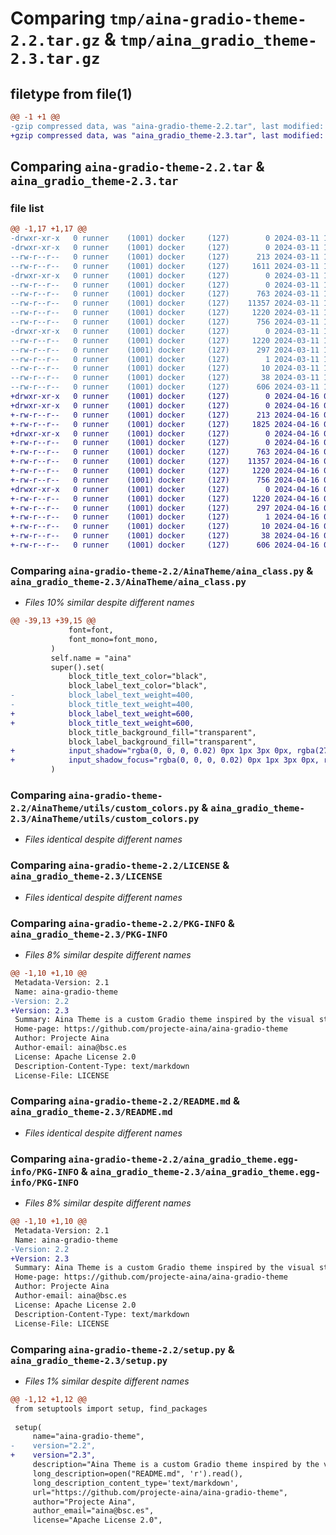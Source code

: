 # Comparing `tmp/aina-gradio-theme-2.2.tar.gz` & `tmp/aina_gradio_theme-2.3.tar.gz`

## filetype from file(1)

```diff
@@ -1 +1 @@
-gzip compressed data, was "aina-gradio-theme-2.2.tar", last modified: Mon Mar 11 15:43:33 2024, max compression
+gzip compressed data, was "aina_gradio_theme-2.3.tar", last modified: Tue Apr 16 08:17:46 2024, max compression
```

## Comparing `aina-gradio-theme-2.2.tar` & `aina_gradio_theme-2.3.tar`

### file list

```diff
@@ -1,17 +1,17 @@
-drwxr-xr-x   0 runner    (1001) docker     (127)        0 2024-03-11 15:43:33.874794 aina-gradio-theme-2.2/
-drwxr-xr-x   0 runner    (1001) docker     (127)        0 2024-03-11 15:43:33.870794 aina-gradio-theme-2.2/AinaTheme/
--rw-r--r--   0 runner    (1001) docker     (127)      213 2024-03-11 15:43:28.000000 aina-gradio-theme-2.2/AinaTheme/__init__.py
--rw-r--r--   0 runner    (1001) docker     (127)     1611 2024-03-11 15:43:28.000000 aina-gradio-theme-2.2/AinaTheme/aina_class.py
-drwxr-xr-x   0 runner    (1001) docker     (127)        0 2024-03-11 15:43:33.874794 aina-gradio-theme-2.2/AinaTheme/utils/
--rw-r--r--   0 runner    (1001) docker     (127)        0 2024-03-11 15:43:28.000000 aina-gradio-theme-2.2/AinaTheme/utils/__init__.py
--rw-r--r--   0 runner    (1001) docker     (127)      763 2024-03-11 15:43:28.000000 aina-gradio-theme-2.2/AinaTheme/utils/custom_colors.py
--rw-r--r--   0 runner    (1001) docker     (127)    11357 2024-03-11 15:43:28.000000 aina-gradio-theme-2.2/LICENSE
--rw-r--r--   0 runner    (1001) docker     (127)     1220 2024-03-11 15:43:33.874794 aina-gradio-theme-2.2/PKG-INFO
--rw-r--r--   0 runner    (1001) docker     (127)      756 2024-03-11 15:43:28.000000 aina-gradio-theme-2.2/README.md
-drwxr-xr-x   0 runner    (1001) docker     (127)        0 2024-03-11 15:43:33.874794 aina-gradio-theme-2.2/aina_gradio_theme.egg-info/
--rw-r--r--   0 runner    (1001) docker     (127)     1220 2024-03-11 15:43:33.000000 aina-gradio-theme-2.2/aina_gradio_theme.egg-info/PKG-INFO
--rw-r--r--   0 runner    (1001) docker     (127)      297 2024-03-11 15:43:33.000000 aina-gradio-theme-2.2/aina_gradio_theme.egg-info/SOURCES.txt
--rw-r--r--   0 runner    (1001) docker     (127)        1 2024-03-11 15:43:33.000000 aina-gradio-theme-2.2/aina_gradio_theme.egg-info/dependency_links.txt
--rw-r--r--   0 runner    (1001) docker     (127)       10 2024-03-11 15:43:33.000000 aina-gradio-theme-2.2/aina_gradio_theme.egg-info/top_level.txt
--rw-r--r--   0 runner    (1001) docker     (127)       38 2024-03-11 15:43:33.874794 aina-gradio-theme-2.2/setup.cfg
--rw-r--r--   0 runner    (1001) docker     (127)      606 2024-03-11 15:43:28.000000 aina-gradio-theme-2.2/setup.py
+drwxr-xr-x   0 runner    (1001) docker     (127)        0 2024-04-16 08:17:46.826264 aina_gradio_theme-2.3/
+drwxr-xr-x   0 runner    (1001) docker     (127)        0 2024-04-16 08:17:46.822264 aina_gradio_theme-2.3/AinaTheme/
+-rw-r--r--   0 runner    (1001) docker     (127)      213 2024-04-16 08:17:41.000000 aina_gradio_theme-2.3/AinaTheme/__init__.py
+-rw-r--r--   0 runner    (1001) docker     (127)     1825 2024-04-16 08:17:41.000000 aina_gradio_theme-2.3/AinaTheme/aina_class.py
+drwxr-xr-x   0 runner    (1001) docker     (127)        0 2024-04-16 08:17:46.822264 aina_gradio_theme-2.3/AinaTheme/utils/
+-rw-r--r--   0 runner    (1001) docker     (127)        0 2024-04-16 08:17:41.000000 aina_gradio_theme-2.3/AinaTheme/utils/__init__.py
+-rw-r--r--   0 runner    (1001) docker     (127)      763 2024-04-16 08:17:41.000000 aina_gradio_theme-2.3/AinaTheme/utils/custom_colors.py
+-rw-r--r--   0 runner    (1001) docker     (127)    11357 2024-04-16 08:17:41.000000 aina_gradio_theme-2.3/LICENSE
+-rw-r--r--   0 runner    (1001) docker     (127)     1220 2024-04-16 08:17:46.826264 aina_gradio_theme-2.3/PKG-INFO
+-rw-r--r--   0 runner    (1001) docker     (127)      756 2024-04-16 08:17:41.000000 aina_gradio_theme-2.3/README.md
+drwxr-xr-x   0 runner    (1001) docker     (127)        0 2024-04-16 08:17:46.826264 aina_gradio_theme-2.3/aina_gradio_theme.egg-info/
+-rw-r--r--   0 runner    (1001) docker     (127)     1220 2024-04-16 08:17:46.000000 aina_gradio_theme-2.3/aina_gradio_theme.egg-info/PKG-INFO
+-rw-r--r--   0 runner    (1001) docker     (127)      297 2024-04-16 08:17:46.000000 aina_gradio_theme-2.3/aina_gradio_theme.egg-info/SOURCES.txt
+-rw-r--r--   0 runner    (1001) docker     (127)        1 2024-04-16 08:17:46.000000 aina_gradio_theme-2.3/aina_gradio_theme.egg-info/dependency_links.txt
+-rw-r--r--   0 runner    (1001) docker     (127)       10 2024-04-16 08:17:46.000000 aina_gradio_theme-2.3/aina_gradio_theme.egg-info/top_level.txt
+-rw-r--r--   0 runner    (1001) docker     (127)       38 2024-04-16 08:17:46.826264 aina_gradio_theme-2.3/setup.cfg
+-rw-r--r--   0 runner    (1001) docker     (127)      606 2024-04-16 08:17:41.000000 aina_gradio_theme-2.3/setup.py
```

### Comparing `aina-gradio-theme-2.2/AinaTheme/aina_class.py` & `aina_gradio_theme-2.3/AinaTheme/aina_class.py`

 * *Files 10% similar despite different names*

```diff
@@ -39,13 +39,15 @@
             font=font,
             font_mono=font_mono,
         )
         self.name = "aina"
         super().set(
             block_title_text_color="black",
             block_label_text_color="black",
-            block_label_text_weight=400,
-            block_title_text_weight=400,
+            block_label_text_weight=600,
+            block_title_text_weight=600,
             block_title_background_fill="transparent",
             block_label_background_fill="transparent",
+            input_shadow="rgba(0, 0, 0, 0.02) 0px 1px 3px 0px, rgba(27, 31, 35, 0.15) 0px 0px 0px 1px",
+            input_shadow_focus="rgba(0, 0, 0, 0.02) 0px 1px 3px 0px, rgba(27, 31, 35, 0.15) 0px 0px 0px 2px",
         )
```

### Comparing `aina-gradio-theme-2.2/AinaTheme/utils/custom_colors.py` & `aina_gradio_theme-2.3/AinaTheme/utils/custom_colors.py`

 * *Files identical despite different names*

### Comparing `aina-gradio-theme-2.2/LICENSE` & `aina_gradio_theme-2.3/LICENSE`

 * *Files identical despite different names*

### Comparing `aina-gradio-theme-2.2/PKG-INFO` & `aina_gradio_theme-2.3/PKG-INFO`

 * *Files 8% similar despite different names*

```diff
@@ -1,10 +1,10 @@
 Metadata-Version: 2.1
 Name: aina-gradio-theme
-Version: 2.2
+Version: 2.3
 Summary: Aina Theme is a custom Gradio theme inspired by the visual style of Storj theme. Feel free to use this theme to create Gradio apps that have a visual connection to the world of cloud technology.
 Home-page: https://github.com/projecte-aina/aina-gradio-theme
 Author: Projecte Aina
 Author-email: aina@bsc.es
 License: Apache License 2.0
 Description-Content-Type: text/markdown
 License-File: LICENSE
```

### Comparing `aina-gradio-theme-2.2/README.md` & `aina_gradio_theme-2.3/README.md`

 * *Files identical despite different names*

### Comparing `aina-gradio-theme-2.2/aina_gradio_theme.egg-info/PKG-INFO` & `aina_gradio_theme-2.3/aina_gradio_theme.egg-info/PKG-INFO`

 * *Files 8% similar despite different names*

```diff
@@ -1,10 +1,10 @@
 Metadata-Version: 2.1
 Name: aina-gradio-theme
-Version: 2.2
+Version: 2.3
 Summary: Aina Theme is a custom Gradio theme inspired by the visual style of Storj theme. Feel free to use this theme to create Gradio apps that have a visual connection to the world of cloud technology.
 Home-page: https://github.com/projecte-aina/aina-gradio-theme
 Author: Projecte Aina
 Author-email: aina@bsc.es
 License: Apache License 2.0
 Description-Content-Type: text/markdown
 License-File: LICENSE
```

### Comparing `aina-gradio-theme-2.2/setup.py` & `aina_gradio_theme-2.3/setup.py`

 * *Files 1% similar despite different names*

```diff
@@ -1,12 +1,12 @@
 from setuptools import setup, find_packages
 
 setup(
     name="aina-gradio-theme",
-    version="2.2",
+    version="2.3",
     description="Aina Theme is a custom Gradio theme inspired by the visual style of Storj theme. Feel free to use this theme to create Gradio apps that have a visual connection to the world of cloud technology.",
     long_description=open("README.md", 'r').read(),
     long_description_content_type='text/markdown',
     url="https://github.com/projecte-aina/aina-gradio-theme",
     author="Projecte Aina",
     author_email="aina@bsc.es",
     license="Apache License 2.0",
```

